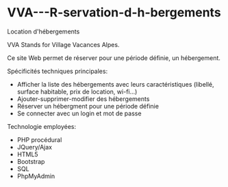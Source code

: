 # VVA---R-servation-d-h-bergements
Location d'hébergements

VVA Stands for Village Vacances Alpes. 

Ce site Web permet de réserver pour une période définie, un hébergement. 

Spécificités techniques principales:
- Afficher la liste des hébergements avec leurs caractéristiques (libellé, surface habitable, prix de location, wi-fi...)
- Ajouter-supprimer-modifier des hébergements
- Réserver un hébergment pour une période définie
- Se connecter avec un login et mot de passe

Technologie employées:
- PHP procédural
- JQuery/Ajax
- HTML5
- Bootstrap
- SQL 
- PhpMyAdmin
